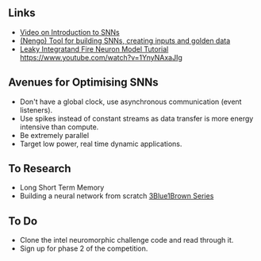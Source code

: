 ## Links 
* [Video on Introduction to SNNs](https://www.youtube.com/watch?v=PeW-TN3P1hk)
* [(Nengo) Tool for building SNNs, creating inputs and golden data](https://www.nengo.ai/)
* [Leaky Integratand Fire Neuron Model Tutorial](https://compneuro.neuromatch.io/tutorials/W2D3_BiologicalNeuronModels/student/W2D3_Tutorial1.html)
https://www.youtube.com/watch?v=1YnyNAxaJIg
## Avenues for Optimising SNNs
* Don't have a global clock, use asynchronous communication (event listeners).
* Use spikes instead of constant streams as data transfer is more energy intensive than compute.
* Be extremely parallel 
* Target low power, real time dynamic applications.
## To Research
* Long Short Term Memory
* Building a neural network from scratch [3Blue1Brown Series](https://www.youtube.com/watch?v=aircAruvnKk)

## To Do
* Clone the intel neuromorphic challenge code and read through it. 
* Sign up for phase 2 of the competition.
